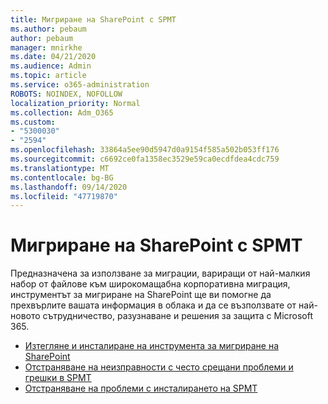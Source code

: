 ```yaml
---
title: Мигриране на SharePoint с SPMT
ms.author: pebaum
author: pebaum
manager: mnirkhe
ms.date: 04/21/2020
ms.audience: Admin
ms.topic: article
ms.service: o365-administration
ROBOTS: NOINDEX, NOFOLLOW
localization_priority: Normal
ms.collection: Adm_O365
ms.custom:
- "5300030"
- "2594"
ms.openlocfilehash: 33864a5ee90d5947d0a9154f585a502b053ff176
ms.sourcegitcommit: c6692ce0fa1358ec3529e59ca0ecdfdea4cdc759
ms.translationtype: MT
ms.contentlocale: bg-BG
ms.lasthandoff: 09/14/2020
ms.locfileid: "47719870"
---
```

# <a name="sharepoint-migration-with-spmt"></a>Мигриране на SharePoint с SPMT

Предназначена за използване за миграции, вариращи от най-малкия набор от файлове към широкомащабна корпоративна миграция, инструментът за мигриране на SharePoint ще ви помогне да прехвърлите вашата информация в облака и да се възползвате от най-новото сътрудничество, разузнаване и решения за защита с Microsoft 365.

- [Изтегляне и инсталиране на инструмента за мигриране на SharePoint](https://docs.microsoft.com/sharepointmigration/introducing-the-sharepoint-migration-tool)
- [Отстраняване на неизправности с често срещани проблеми и грешки в SPMT](https://docs.microsoft.com/sharepointmigration/troubleshooting-common-spmt-issues)
- [Отстраняване на проблеми с инсталирането на SPMT](https://docs.microsoft.com/sharepointmigration/spmt-install-issues#troubleshooting-spmt-installation-issues)

